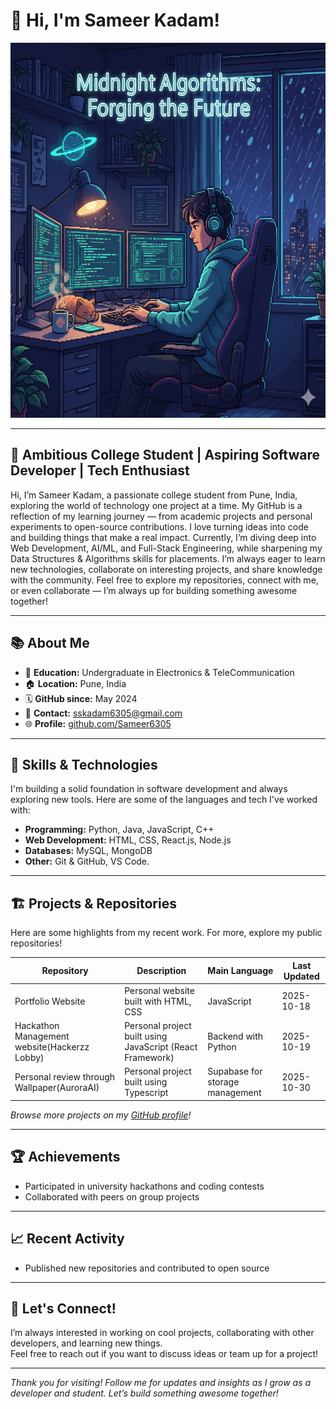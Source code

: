# 👋 Hi, I'm Sameer Kadam!

<img src="git.image.png" alt="Profile Banner" width="830" height="600"/>


---

## 🚀 Ambitious College Student | Aspiring Software Developer | Tech Enthusiast

Hi, I’m Sameer Kadam, a passionate college student from Pune, India, exploring the world of technology one project at a time. My GitHub is a reflection of my learning journey — from academic projects and personal experiments to open-source contributions. I love turning ideas into code and building things that make a real impact. Currently, I’m diving deep into Web Development, AI/ML, and Full-Stack Engineering, while sharpening my Data Structures & Algorithms skills for placements. I’m always eager to learn new technologies, collaborate on interesting projects, and share knowledge with the community. Feel free to explore my repositories, connect with me, or even collaborate — I’m always up for building something awesome together!

---

## 📚 About Me

- 🏫 **Education:** Undergraduate in Electronics & TeleCommunication  
- 🏠 **Location:** Pune, India  
- 🗓️ **GitHub since:** May 2024  
- 📧 **Contact:** sskadam6305@gmail.com  
- 🌐 **Profile:** [github.com/Sameer6305](https://github.com/Sameer6305)

---

## 💼 Skills & Technologies

I'm building a solid foundation in software development and always exploring new tools. Here are some of the languages and tech I've worked with:

- **Programming:** Python, Java, JavaScript, C++
- **Web Development:** HTML, CSS, React.js, Node.js
- **Databases:** MySQL, MongoDB
- **Other:** Git & GitHub, VS Code.

---

## 🏗️ Projects & Repositories

Here are some highlights from my recent work. For more, explore my public repositories!

| Repository | Description | Main Language | Last Updated |
|------------|-------------|---------------|--------------|
| Portfolio Website | Personal website built with HTML, CSS | JavaScript | 2025-10-18 |
| Hackathon Management website(Hackerzz Lobby) | Personal project built using JavaScript (React Framework) | Backend with Python | 2025-10-19 |
| Personal review through Wallpaper(AuroraAI) | Personal project built using Typescript | Supabase for storage management | 2025-10-30 |

*Browse more projects on my [GitHub profile](https://github.com/Sameer6305)!*

---

## 🏆 Achievements

- Participated in university hackathons and coding contests
- Collaborated with peers on group projects

---

## 📈 Recent Activity

- Published new repositories and contributed to open source

---

## 🤝 Let's Connect!

I’m always interested in working on cool projects, collaborating with other developers, and learning new things.  
Feel free to reach out if you want to discuss ideas or team up for a project!

---

*Thank you for visiting! Follow me for updates and insights as I grow as a developer and student. Let’s build something awesome together!*
